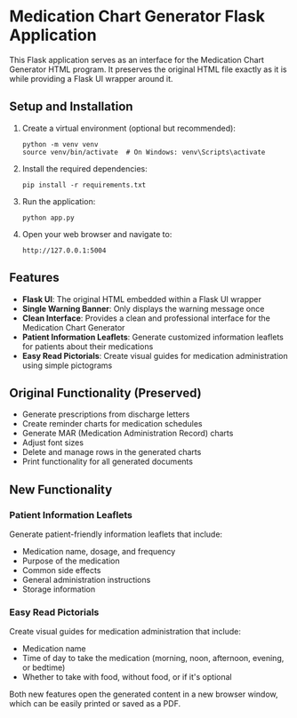 # Medication Chart Generator Flask Application

This Flask application serves as an interface for the Medication Chart Generator HTML program. It preserves the original HTML file exactly as it is while providing a Flask UI wrapper around it.

## Setup and Installation

1. Create a virtual environment (optional but recommended):
   ```
   python -m venv venv
   source venv/bin/activate  # On Windows: venv\Scripts\activate
   ```

2. Install the required dependencies:
   ```
   pip install -r requirements.txt
   ```

3. Run the application:
   ```
   python app.py
   ```

4. Open your web browser and navigate to:
   ```
   http://127.0.0.1:5004
   ```

## Features

- **Flask UI**: The original HTML embedded within a Flask UI wrapper
- **Single Warning Banner**: Only displays the warning message once
- **Clean Interface**: Provides a clean and professional interface for the Medication Chart Generator
- **Patient Information Leaflets**: Generate customized information leaflets for patients about their medications
- **Easy Read Pictorials**: Create visual guides for medication administration using simple pictograms

## Original Functionality (Preserved)

- Generate prescriptions from discharge letters
- Create reminder charts for medication schedules
- Generate MAR (Medication Administration Record) charts
- Adjust font sizes
- Delete and manage rows in the generated charts
- Print functionality for all generated documents

## New Functionality

### Patient Information Leaflets
Generate patient-friendly information leaflets that include:
- Medication name, dosage, and frequency
- Purpose of the medication
- Common side effects
- General administration instructions
- Storage information

### Easy Read Pictorials
Create visual guides for medication administration that include:
- Medication name
- Time of day to take the medication (morning, noon, afternoon, evening, or bedtime)
- Whether to take with food, without food, or if it's optional

Both new features open the generated content in a new browser window, which can be easily printed or saved as a PDF.
